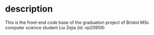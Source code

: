 # description
This is the front-end code base of the graduation project of Bristol MSc computer science student Liu Zejia (id: np20959)